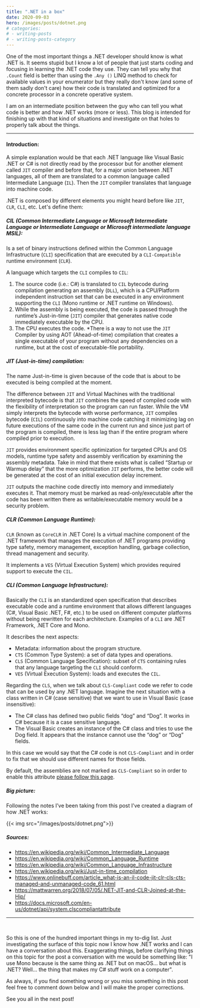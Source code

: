 ```yaml
---
title: ".NET in a box"
date: 2020-09-03
hero: /images/posts/dotnet.png
# categories:
# - writing-posts
# - writing-posts-category
---
```


One of the most important things a .NET developer should know is what .NET is. It seems stupid but I know a lot of people that just starts coding and focusing in learning the .NET code they use. They can tell you why that `.Count` field is better than using the `.Any ()` LINQ method to check for available values in your enumerator but they really don't know (and some of them sadly don't care) how their code is translated and optimized for a concrete processor in a concrete operative system.

I am on an intermediate position between the guy who can tell you what code is better and how .NET works (more or less). This blog is intended for finishing up with that kind of situations and investigate on that holes to properly talk about the things.

---
#### Introduction:

A simple explanation would be that each .NET language like Visual Basic .NET or C# is not directly read by the processor but for another element called `JIT` compiler and before that, for a major union between .NET languages, all of them are translated to a common language called Intermediate Language (`IL`). Then the `JIT` compiler translates that language into machine code.

.NET is composed by different elements you might heard before like `JIT`, `CLR`, `CLI`, etc. Let's define them: 

##### CIL (Common Intermediate Language or Microsoft Intermediate Language or Intermediate Language or Microsoft intermediate language MSIL):

Is a set of binary instructions defined within the Common Language Infrastructure (`CLI`) specification that are executed by a `CLI-Compatible` runtime environment (`CLR`).

A language which targets the `CLI` compiles to `CIL`: 

1. The source code (i.e.: C#) is translated to `CIL` bytecode during compilation generating an assembly (`DLL`), which is a CPU/Platform independent instruction set that can be executed in any environment supporting the `CLI` (Mono runtime or .NET runtime on Windows).
2. While the assembly is being executed, the code is passed through the runtime’s Just-in-time (`JIT`) compiler that generates native code immediately executable by the CPU.
3. The CPU executes the code.
*There is a way to not use the `JIT` Compiler by using AOT (Ahead-of-time) compilation that creates a single executable of your program without any dependencies on a runtime, but at the cost of executable-file portability.

##### JIT (Just-in-time) compilation:

The name Just-in-time is given because of the code that is about to be executed is being compiled at the moment.

The difference between `JIT` and Virtual Machines with the traditional interpreted bytecode is that `JIT` combines the speed of compiled code with the flexibility of interpretation so the program can run faster. While the VM simply interprets the bytecode with worse performance, `JIT` compiles bytecode (`CIL`) continuously into machine code catching it minimizing lag on future executions of the same code in the current run and since just part of the program is compiled, there is less lag than if the entire program where compiled prior to execution.

`JIT` provides environment specific optimization for targeted CPUs and OS models, runtime type safety and assembly verification by examining the assembly metadata. Take in mind that there exists what is called “Startup or Warmup delay” that the more optimization `JIT` performs, the better code will be generated at the cost of an initial execution delay increment.

`JIT` outputs the machine code directly into memory and immediately executes it. That memory must be marked as read-only/executable after the code has been written there as writable/executable memory would be a security problem.

##### CLR (Common Language Runtime):

`CLR` (known as `CoreCLR` in .NET Core) Is a virtual machine component of the .NET framework that manages the execution of .NET programs providing type safety, memory management, exception handling, garbage collection, thread management and security.

It implements a `VES` (Virtual Execution System) which provides required support to execute the `CIL`.

##### CLI (Common Language Infrastructure):

Basically the `CLI` is an standardized open specification that describes executable code and a runtime environment that allows different languages (C#, Visual Basic .NET, F#, etc.) to be used on different computer platforms without being rewritten for each architecture. Examples of a `CLI` are .NET Framework, .NET Core and Mono.

It describes the next aspects:
* Metadata: information about the program structure.
* `CTS` (Common Type System): a set of data types and operations.
* `CLS` (Common Language Specification): subset of `CTS` containing rules that any language targeting the `CLI` should conform.
* `VES` (Virtual Execution System): loads and executes the `CIL`.

Regarding the `CLS`, when we talk about `CLS-Compliant` code we refer to code that can be used by any .NET language. Imagine the next situation with a class written in C# (case sensitive) that we want to use in Visual Basic (case insensitive):

* The C# class has defined two public fields “dog” and “Dog”. It works in C# because it is a case sensitive language.
* The Visual Basic creates an instance of the C# class and tries to use the Dog field. It appears that the instance cannot use the “dog” or “Dog” fields.

In this case we would say that the C# code is not `CLS-Compliant` and in order to fix that we should use different names for those fields.

By default, the assemblies are not marked as `CLS-Compliant` so in order to enable this attribute [please follow this page](https://docs.microsoft.com/en-us/dotnet/api/system.clscompliantattribute).

##### Big picture:

Following the notes I’ve been taking from this post I’ve created a diagram of how .NET works:

{{< img src="/images/posts/dotnet.png">}}


##### Sources:
* https://en.wikipedia.org/wiki/Common_Intermediate_Language
* https://en.wikipedia.org/wiki/Common_Language_Runtime
* https://en.wikipedia.org/wiki/Common_Language_Infrastructure
* https://en.wikipedia.org/wiki/Just-in-time_compilation
* https://www.onlinebuff.com/article_what-is-an-il-code-jit-clr-cls-cts-managed-and-unmanaged-code_61.html
* https://mattwarren.org/2018/07/05/.NET-JIT-and-CLR-Joined-at-the-Hip/
* https://docs.microsoft.com/en-us/dotnet/api/system.clscompliantattribute

---
<br />

So this is one of the hundred important things in my to-dig list. Just investigating the surface of this topic now I know how .NET works and I can have a conversation about this. Exaggerating things, before clarifying things on this topic for the post a conversation with me would be something like: "I use Mono because is the same thing as .NET but on macOS... but what is .NET? Well... the thing that makes my C# stuff work on a computer".

As always, if you find something wrong or you miss something in this post feel free to comment down below and I will make the proper corrections.

See you all in the next post!